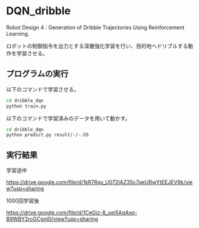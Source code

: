 # DQN_dribble
Robot Design 4 : Generation of Dribble Trajectories Using Reinforcement Learning.

ロボットの制御指令を出力とする深層強化学習を行い、目的地へドリブルする動作を学習させる。

## プログラムの実行

以下のコマンドで学習させる。

```sh
cd dribble_dqn
python train.py
```

以下のコマンドで学習済みのデータを用いて動かす。

```sh
cd dribble_dqn
python predict.py result/-/-.h5
```

## 実行結果

学習途中

https://drive.google.com/file/d/1kR76qv_U072IAZ35c7qeURwYtEEJEV9k/view?usp=sharing

1000回学習後

https://drive.google.com/file/d/1CeGiz-8_oei5AqAxq-B9WBY2rcGCgni0/view?usp=sharing
